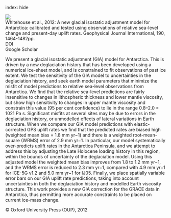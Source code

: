 index: hide

<div class="Citation">
    <div class="Citation-thumb CitationThumb-linked"  data-href="https://doi.org/10.1111/j.1365-246x.2012.05557.x">
      <img src="https://static.claimspace.cloud/climate-study-static/refs/thumbs/5/Whitehouse_et_al_2012-thumb.png" />
    </div>

  <div class="Citation-body">
    <div class="Citation-text">Whitehouse et al., 2012: A new glacial isostatic adjustment model for Antarctica: calibrated and tested using observations of relative sea-level change and present-day uplift rates. <span class="Article-journal">Geophysical Journal International, </span><span class="Article-volume">190, </span>1464-1482pp.</div>
    <div class="Citation-links">
      <div class="CitationLink" data-href="https://doi.org/10.1111/j.1365-246x.2012.05557.x">
        <div class="CitationLink-icon CitationLink-Doi"></div>
        <div class="CitationLink-text">DOI</div>
      </div>
      <div class="CitationLink" data-href="https://scholar.google.com/scholar?q=10.1111/j.1365-246x.2012.05557.x">
        <div class="CitationLink-icon CitationLink-Scholar"></div>
        <div class="CitationLink-text">Google Scholar</div>
      </div>
    </div>
  </div>
</div>

We present a glacial isostatic adjustment (GIA) model for Antarctica. This is driven by a new deglaciation history that has been developed using a numerical ice-sheet model, and is constrained to fit observations of past ice extent. We test the sensitivity of the GIA model to uncertainties in the deglaciation history, and seek earth model parameters that minimize the misfit of model predictions to relative sea-level observations from Antarctica. We find that the relative sea-level predictions are fairly insensitive to changes in lithospheric thickness and lower mantle viscosity, but show high sensitivity to changes in upper mantle viscosity and constrain this value (95 per cent confidence) to lie in the range 0.8–2.0 × 1021 Pa s. Significant misfits at several sites may be due to errors in the deglaciation history, or unmodelled effects of lateral variations in Earth structure. When we compare our GIA model predictions with elastic-corrected GPS uplift rates we find that the predicted rates are biased high (weighted mean bias = 1.8 mm yr−1) and there is a weighted root-mean-square (WRMS) error of 2.9 mm yr−1. In particular, our model systematically over-predicts uplift rates in the Antarctica Peninsula, and we attempt to address this by adjusting the Late Holocene loading history in this region, within the bounds of uncertainty of the deglaciation model. Using this adjusted model the weighted mean bias improves from 1.8 to 1.2 mm yr−1, and the WRMS error is reduced to 2.3 mm yr−1, compared with 4.9 mm yr−1 for ICE-5G v1.2 and 5.0 mm yr−1 for IJ05. Finally, we place spatially variable error bars on our GIA uplift rate predictions, taking into account uncertainties in both the deglaciation history and modelled Earth viscosity structure. This work provides a new GIA correction for the GRACE data in Antarctica, thus permitting more accurate constraints to be placed on current ice-mass change.

<div class="Citation-copy">
&copy; Oxford University Press (OUP), 2012
</div>